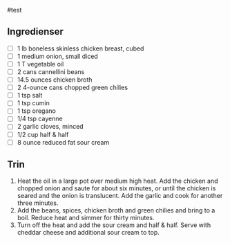 #test

## Ingredienser
- [ ] 1 lb boneless skinless chicken breast, cubed
- [ ] 1 medium onion, small diced
- [ ] 1 T vegetable oil
- [ ] 2 cans cannellini beans
- [ ] 14.5 ounces chicken broth
- [ ] 2 4-ounce cans chopped green chilies
- [ ] 1 tsp salt
- [ ] 1 tsp cumin
- [ ] 1 tsp oregano
- [ ] 1/4 tsp cayenne
- [ ] 2 garlic cloves, minced
- [ ] 1/2 cup half & half
- [ ] 8 ounce reduced fat sour cream

## Trin
1. Heat the oil in a large pot over medium high heat. Add the chicken and chopped onion and saute for about six minutes, or until the chicken is seared and the onion is translucent. Add the garlic and cook for another three minutes.
2. Add the beans, spices, chicken broth and green chilies and bring to a boil. Reduce heat and simmer for thirty minutes.
3. Turn off the heat and add the sour cream and half & half. Serve with cheddar cheese and additional sour cream to top.